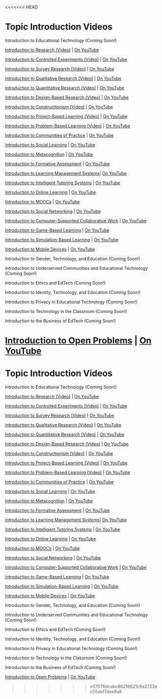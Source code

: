 <<<<<<< HEAD
# Topic Introduction Videos


Introduction to Educational Technology (Coming Soon!)

[Introduction to Research (Video)](https://www.udacity.com/course/viewer#%21/c-ud915/l-4803048998/m-4859999506) | [On YouTube](https://www.youtube.com/watch?v=znpIvw-dHO4)

[Introduction to Controlled Experiments (Video)](https://www.udacity.com/course/viewer#%21/c-ud915/l-4843148581/m-4900448570) | [On YouTube](https://www.youtube.com/watch?v=HL2cXBeqb6U)

[Introduction to Survey Research (Video)](https://www.udacity.com/course/viewer#%21/c-ud915/l-4838331938/m-4882348545) | [On YouTube](https://www.youtube.com/watch?v=H978qKz7H8c)

[Introduction to Qualitative Research (Video)](https://www.udacity.com/course/viewer#%21/c-ud915/l-4864598848/m-4856299717) | [On YouTube](https://www.youtube.com/watch?v=spIpkKYOtnA)

[Introduction to Quantitative Research (Video)](https://www.udacity.com/course/viewer#%21/c-ud915/l-4862768774/m-4867328848) | [On YouTube](https://www.youtube.com/watch?v=eYfCBozP99U)

[Introduction to Design-Based Research (Video)](https://www.udacity.com/course/viewer#%21/c-ud915/l-4857928993/m-4884868665) | [On YouTube](https://www.youtube.com/watch?v=QoID5_JZHFk)

[Introduction to Constructionism (Video)](https://www.udacity.com/course/viewer#%21/c-ud915/l-4797360880/m-4867528616) | [On YouTube](https://www.youtube.com/watch?v=-qsiqetMlCg)

[Introduction to Project-Based Learning (Video)](https://www.udacity.com/course/viewer#%21/c-ud915/l-4638907295/m-4797360894) | [On YouTube](https://www.youtube.com/watch?v=2tKqSaopvt4)

[Introduction to Problem-Based Learning (Video)](https://www.udacity.com/course/viewer#%21/c-ud915/l-4643048935/m-4806248713) | [On YouTube](https://www.youtube.com/watch?v=b4o_lCg7JOA)

[Introduction to Communities of Practice](https://www.udacity.com/course/viewer#%21/c-ud915/l-4797360889/m-4832328586) | [On YouTube](https://www.youtube.com/watch?v=9hinEQktxKM)

[Introduction to Social Learning](https://www.udacity.com/course/viewer#%21/c-ud915/l-4797360890/m-4806718561) | [On YouTube](https://www.youtube.com/watch?v=KpX8CQxRLIU)

[Introduction to Metacognition](https://www.udacity.com/course/viewer#%21/c-ud915/l-4797360879/m-4814998559) | [On YouTube](https://www.youtube.com/watch?v=61BoWH45dWk)

[Introduction to Formative Assessment](https://www.udacity.com/course/viewer#%21/c-ud915/l-4797360881/m-4808868782) | [On YouTube](https://www.youtube.com/watch?v=TL293hWKZHU)

[Introduction to Learning Management Systems](https://www.udacity.com/course/viewer#%21/c-ud915/l-4855129496/m-4856099488)| [On YouTube](https://www.youtube.com/watch?v=wdBEU2HzQfY)

[Introduction to Intelligent Tutoring Systems](https://www.udacity.com/course/viewer#%21/c-ud915/l-4855129497/m-4860999835) | [On YouTube](https://www.youtube.com/watch?v=JKFujZMfObo)

[Introduction to Online Learning](https://www.udacity.com/course/viewer#%21/c-ud915/l-4797360886/m-4801211330) | [On YouTube](https://www.youtube.com/watch?v=kjlAfs5RQXI)

[Introduction to MOOCs](https://www.udacity.com/course/viewer#%21/c-ud915/l-4797360887/m-4841488555) | [On YouTube](https://www.youtube.com/watch?v=Apmks_6b584)

[Introduction to Social Networking](https://www.udacity.com/course/viewer#%21/c-ud915/l-4797360888/m-4801831724) | [On YouTube](https://www.youtube.com/watch?v=rDqqcXNsiUI)

[Introduction to Computer-Supported Collaborative Work](https://www.udacity.com/course/viewer#%21/c-ud915/l-4797360882/m-4835488572) | [On YouTube](https://www.youtube.com/watch?v=zxEhhgS6ZNc)

[Introduction to Game-Based Learning](https://www.udacity.com/course/viewer#%21/c-ud915/l-4797360883/m-4838088631) | [On YouTube](https://www.youtube.com/watch?v=YByBeOM59z8)

[Introduction to Simulation-Based Learning](https://www.udacity.com/course/viewer#%21/c-ud915/l-4797360884/m-4825788589) | [On YouTube](https://www.youtube.com/watch?v=dFuOZwvzxow)

[Introduction to Mobile Devices](https://www.udacity.com/course/viewer#%21/c-ud915/l-4797360885/m-4856158604) | [On YouTube](https://www.youtube.com/watch?v=66-Pq2o1ze4)

Introduction to Gender, Technology, and Education (Coming Soon!)

Introduction to Underserved Communities and Educational Technology (Coming Soon!)

Introduction to Ethics and EdTech (Coming Soon!)

Introduction to Identity, Technology, and Education (Coming Soon!)

Introduction to Privacy in Educational Technology (Coming Soon!)

Introduction to Technology in the Classroom (Coming Soon!)

Introduction to the Business of EdTech (Coming Soon!)

[Introduction to Open Problems](https://www.udacity.com/course/viewer#%21/c-ud915/l-4855129498/m-4878428579) | [On YouTube](https://www.youtube.com/watch?v=Ysn4aHuwGuo)
=======
# Topic Introduction Videos


Introduction to Educational Technology (Coming Soon!)

[Introduction to Research (Video)](https://www.udacity.com/course/viewer#%21/c-ud915/l-4803048998/m-4859999506) | [On YouTube](https://www.youtube.com/watch?v=znpIvw-dHO4)

[Introduction to Controlled Experiments (Video)](https://www.udacity.com/course/viewer#%21/c-ud915/l-4843148581/m-4900448570) | [On YouTube](https://www.youtube.com/watch?v=HL2cXBeqb6U)

[Introduction to Survey Research (Video)](https://www.udacity.com/course/viewer#%21/c-ud915/l-4838331938/m-4882348545) | [On YouTube](https://www.youtube.com/watch?v=H978qKz7H8c)

[Introduction to Qualitative Research (Video)](https://www.udacity.com/course/viewer#%21/c-ud915/l-4864598848/m-4856299717) | [On YouTube](https://www.youtube.com/watch?v=spIpkKYOtnA)

[Introduction to Quantitative Research (Video)](https://www.udacity.com/course/viewer#%21/c-ud915/l-4862768774/m-4867328848) | [On YouTube](https://www.youtube.com/watch?v=eYfCBozP99U)

[Introduction to Design-Based Research (Video)](https://www.udacity.com/course/viewer#%21/c-ud915/l-4857928993/m-4884868665) | [On YouTube](https://www.youtube.com/watch?v=QoID5_JZHFk)

[Introduction to Constructionism (Video)](https://www.udacity.com/course/viewer#%21/c-ud915/l-4797360880/m-4867528616) | [On YouTube](https://www.youtube.com/watch?v=-qsiqetMlCg)

[Introduction to Project-Based Learning (Video)](https://www.udacity.com/course/viewer#%21/c-ud915/l-4638907295/m-4797360894) | [On YouTube](https://www.youtube.com/watch?v=2tKqSaopvt4)

[Introduction to Problem-Based Learning (Video)](https://www.udacity.com/course/viewer#%21/c-ud915/l-4643048935/m-4806248713) | [On YouTube](https://www.youtube.com/watch?v=b4o_lCg7JOA)

[Introduction to Communities of Practice](https://www.udacity.com/course/viewer#%21/c-ud915/l-4797360889/m-4832328586) | [On YouTube](https://www.youtube.com/watch?v=9hinEQktxKM)

[Introduction to Social Learning](https://www.udacity.com/course/viewer#%21/c-ud915/l-4797360890/m-4806718561) | [On YouTube](https://www.youtube.com/watch?v=KpX8CQxRLIU)

[Introduction to Metacognition](https://www.udacity.com/course/viewer#%21/c-ud915/l-4797360879/m-4814998559) | [On YouTube](https://www.youtube.com/watch?v=61BoWH45dWk)

[Introduction to Formative Assessment](https://www.udacity.com/course/viewer#%21/c-ud915/l-4797360881/m-4808868782) | [On YouTube](https://www.youtube.com/watch?v=TL293hWKZHU)

[Introduction to Learning Management Systems](https://www.udacity.com/course/viewer#%21/c-ud915/l-4855129496/m-4856099488)| [On YouTube](https://www.youtube.com/watch?v=wdBEU2HzQfY)

[Introduction to Intelligent Tutoring Systems](https://www.udacity.com/course/viewer#%21/c-ud915/l-4855129497/m-4860999835) | [On YouTube](https://www.youtube.com/watch?v=JKFujZMfObo)

[Introduction to Online Learning](https://www.udacity.com/course/viewer#%21/c-ud915/l-4797360886/m-4801211330) | [On YouTube](https://www.youtube.com/watch?v=kjlAfs5RQXI)

[Introduction to MOOCs](https://www.udacity.com/course/viewer#%21/c-ud915/l-4797360887/m-4841488555) | [On YouTube](https://www.youtube.com/watch?v=Apmks_6b584)

[Introduction to Social Networking](https://www.udacity.com/course/viewer#%21/c-ud915/l-4797360888/m-4801831724) | [On YouTube](https://www.youtube.com/watch?v=rDqqcXNsiUI)

[Introduction to Computer-Supported Collaborative Work](https://www.udacity.com/course/viewer#%21/c-ud915/l-4797360882/m-4835488572) | [On YouTube](https://www.youtube.com/watch?v=zxEhhgS6ZNc)

[Introduction to Game-Based Learning](https://www.udacity.com/course/viewer#%21/c-ud915/l-4797360883/m-4838088631) | [On YouTube](https://www.youtube.com/watch?v=YByBeOM59z8)

[Introduction to Simulation-Based Learning](https://www.udacity.com/course/viewer#%21/c-ud915/l-4797360884/m-4825788589) | [On YouTube](https://www.youtube.com/watch?v=dFuOZwvzxow)

[Introduction to Mobile Devices](https://www.udacity.com/course/viewer#%21/c-ud915/l-4797360885/m-4856158604) | [On YouTube](https://www.youtube.com/watch?v=66-Pq2o1ze4)

Introduction to Gender, Technology, and Education (Coming Soon!)

Introduction to Underserved Communities and Educational Technology (Coming Soon!)

Introduction to Ethics and EdTech (Coming Soon!)

Introduction to Identity, Technology, and Education (Coming Soon!)

Introduction to Privacy in Educational Technology (Coming Soon!)

Introduction to Technology in the Classroom (Coming Soon!)

Introduction to the Business of EdTech (Coming Soon!)

[Introduction to Open Problems](https://www.udacity.com/course/viewer#%21/c-ud915/l-4855129498/m-4878428579) | [On YouTube](https://www.youtube.com/watch?v=Ysn4aHuwGuo)
>>>>>>> e37076dcabc86218621c9a2723ec55def7dee9a8
